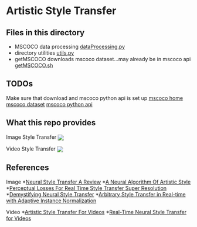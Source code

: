 # Artistic Style Transfer

## Files in this directory
* MSCOCO data processing [dataProcessing.py](src/dataProcessing.py)
* directory utilities [utils.py](src/utils.py)
* getMSCOCO downloads mscoco dataset...may already be in mscoco api [getMSCOCO.sh](src/getMSCOCO.sh)

## TODOs
Make sure that download and mscoco python api is set up
[mscoco home](http://cocodataset.org/#home)
[mscoco dataset](http://cocodataset.org/#download)
[mscoco python api](https://github.com/pdollar/coco)

## What this repo provides

Image Style Transfer
<img src="../lib/demo/img.png" align="center">


Video Style Transfer
<img src="../lib/demo/video.gif" align="center">


## References
Image
*[Neural Style Transfer A Review](https://arxiv.org/abs/1705.04058)
*[A Neural Algorithm Of Artistic Style](https://arxiv.org/abs/1508.06576)
*[Perceptual Losses For Real Time Style Transfer Super Resolution](https://arxiv.org/abs/1603.08155)
*[Demystifying Neural Style Transfer](https://arxiv.org/abs/1701.01036)
*[Arbitrary Style Transfer in Real-time with Adaptive Instance Normalization](https://arxiv.org/abs/1703.06868)

Video
*[Artistic Style Transfer For Videos](https://arxiv.org/abs/1604.08610)
*[Real-Time Neural Style Transfer for Videos](http://openaccess.thecvf.com/content_cvpr_2017/papers/Huang_Real-Time_Neural_Style_CVPR_2017_paper.pdf)

